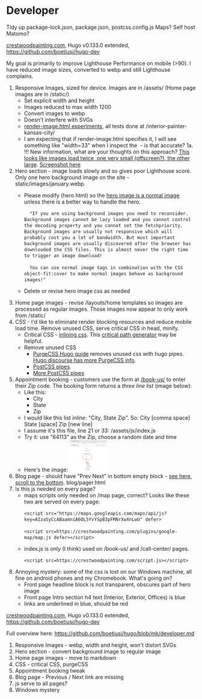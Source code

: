 # Developer
Tidy up package-lock.json, package.json, postcss.config.js
Maps?
Self host Matomo?


[crestwoodpainting.com](https://crestwoodpainting.com), Hugo v0.133.0 extended, <https://github.com/boetiusj/hugo-dev>

My goal is primarily to improve Lighthouse Performance on mobile (>90). I have reduced image sizes, converted to webp and still Lighthouse complains.

1. Responsive Images, sized for device. Images are in /assets/ (Home page images are in /static/)
    - Set explicit width and height
    - Images reduced to max width 1200
    - Convert images to webp
    - Doesn't interfere with SVGs
    - [render-image.html experiments](/summary-render-image-files.md), all tests done at /interior-painter-kansas-city/
    - I am expecting that if render-image.html specifies it, I will see something like "width=33" when I inspect the <img> - is that accurate?
1a. !!! New information, what are your thoughts on this approach? [This looks like images load twice, one very small (offscreen?), the other large](https://www.corewebvitals.io/pagespeed/background-images-are-evil). [Screenshot here](/home/mike/hugo/images-load-twice.png)
2. Hero section - image loads slowly and so gives poor Lighthouse score. Only one hero background image on the site - static/images/january.webp.
    - Please modify (hero.html) so the [hero image is a normal image](https://www.corewebvitals.io/pagespeed/optimize-images-for-core-web-vitals) unless there is a better way to handle the hero.

            "If you are using background images you need to reconsider. Background images cannot be lazy loaded and you cannot control the decoding property and you cannot set the fetchpriority. Background images are usually not responsive which will probably cost you a lot of bandwidth. But most important background images are usually discovered after the browser has downloaded the CSS files. This is almost never the right time to trigger an image download!

            You can use normal image tags in combination with the CSS object-fit:cover to make normal images behave as background images!"

    - Delete or revise hero image css as needed
3. Home page images - revise /layouts/home templates so images are processed as regular images. Those images now appear to only work from /static/
4. CSS - I'd like to eliminate render blocking resources and reduce mobile load time. Remove unused CSS, serve critical CSS in head, minify.
    - Critical CSS - [inlining css](https://www.rockyourcode.com/inline-critical-css-with-hugo-pipes/). This [critical path generator](https://jonassebastianohlsson.com/criticalpathcssgenerator/) may be helpful.
    - Remove unused CSS
        - [PurgeCSS Hugo guide](https://purgecss.com/guides/hugo.html) removes unused css with hugo pipes. [Hugo discourse has more PurgeCSS info](https://discourse.gohugo.io/t/hugo-guide-added-to-the-purgecss-docs/39422/6). 
        - [PostCSS pipes](https://www.rockyourcode.com/create-a-postcss-pipe-with-hugo/). 
        - [More PostCSS pipes](https://gohugo.io/hugo-pipes/postprocess/#css-purging-with-postcss)
5. Appointment booking - customers use the form at [/book-us/](https://crestwoodpainting.com/book-us/) to enter their Zip code. The booking form returns a _three line list_ (image below):
    - Like this:
        - City
        - State
        - Zip
    - I would like this list _inline_: "City, State Zip". So: City [comma space] State [space] Zip [new line]
    - I assume it's this file, line 21 or 33: /assets/js/index.js
    - Try it: use "64113" as the Zip, choose a random date and time
    - Here's the image: <img src="https://github.com/boetiusj/hugo/blob/mk/assets/images/other/City_State_Zip.png" width="100">
6. Blog page - should have "Prev Next" in bottom empty block - [see here, scroll to the bottom](https://crestwoodpainting.com/lead-paint-certification/). blog/pager.html
7. Is this js needed on every page?
    - maps scripts only needed on /map page, correct? Looks like these two are served on every page:
        ``` 
        <script src="https://maps.googleapis.com/maps/api/js?key=AIzaSyCcABaamniA6OL5YvYSpB3pFMNrXwXnLwU" defer> 
 
        <script src=https://crestwoodpainting.com/plugins/google-map/map.js defer></script>
        ```
    - index.js is only (I think) used on /book-us/ and /call-center/ pages.
        ``` 
        <script src=https://crestwoodpainting.com/script.js></script>
        ```
8. Annoying mystery: some of the css is lost on our Windows machine, all fine on android phones and my Chromebook. What's going on?
    - Front page headline block is not transparent, obscures part of hero image
    - Front page Intro section h4 text (Interior, Exterior, Offices) is blue
    - links are underlined in blue, should be red

[crestwoodpainting.com](https://crestwoodpainting.com), Hugo v0.133.0 extended, <https://github.com/boetiusj/hugo-dev>

Full overview here: <https://github.com/boetiusj/hugo/blob/mk/developer.md>
1. Responsive Images - webp, width and height, won't distort SVGs
2. Hero section - convert background image to regular image
3. Home page images - move to markdown
4. CSS - critical CSS, purgeCSS
5. Appointment booking tweak
6. Blog page - Previous / Next link are missing
7. js serve to all pages?
8. Windows mystery
